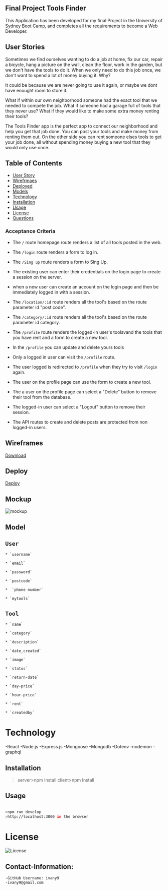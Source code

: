 ## Final Project Tools Finder 

This Application has been developed for my final Project in the University of Sydney Boot Camp, and completes all the requirements to become a Web Developer. 


## User Stories

Sometimes we find ourselves wanting to do a job at home, fix our car, repair a bicycle, hang a picture on the wall, clean the floor, work in the garden, but we don't have  the tools to do it.  When we only need to do this job once, we don't want to spend a lot of money buying it.  Why?

It could be because we are never going to use it again, or maybe we dont have enought room to store it.

What if within our own neighborhood someone had the exact tool that we needed to compete the job.  What if someone had a garage full of tools that they never use? What if they  would like to make some extra money renting their tools?

The Tools Finder app is the perfect app to connect our neighborhood and help you get that job done.  You can post your tools and make money from renting them out.  On the other side you can rent someone elses tools to get your job done, all without spending money buying a new tool that they would only use once.


## Table of Contents

- [User Story](#User-Story)
- [Wirefrmaes](#Wireframes)
- [Deployed](#Deployed)
- [Models](#Models)
- [Technology](#technology)
- [Installation](#installation)
- [Usage](#Usage)
- [License](#license)
- [Questions](#Contact-Information)  


### Acceptance Criteria

* The `/` route homepage route renders a list of all tools posted in the web.

* The `/login` route renders a form to log in. 

* The `/Sing up` route renders a form to Sing Up.

* The  existing user can enter their credentials on the login page to create a session on the server.

* when a new user can create an account on the login page and then be immediately logged in with a session.

* The `/location/:id` route   renders all the  tool's  based on the route parameter id "post code".

* The `/category/:id` route  renders all the  tool's  based on the route parameter id category.

* The `/profile` route renders the logged-in user's toolsvand the tools that you have rent and a form to create a new tool.
 
* In the `/profile` you can update and delete yours tools

* Only a logged in user can visit the `/profile` route.

* The user  logged  is redirected to `/profile` when they try to visit `/login` again.

* The user on the profile page can use the form to create a new tool.

* The a user on the profile page can select a "Delete" button to remove their tool from the database.

* The logged-in user can select a "Logout" button to remove their session.

* The API routes to create and delete posts are protected from non logged-in users.

## Wireframes


<a href="https://github.com/ivany9/toolsfinder/files/7414012/toolsFinder.26oc.pdf" download="resume.pdf">Download</a>

## Deploy


<a href="https://toolsfinder.herokuapp.com">Deploy</a>


## Mockup

![mockup](https://user-images.githubusercontent.com/83906297/140872796-cbd205c3-e03d-49a9-a6e6-3ece6f4e4b0f.gif)

## Model 

## `User`

    * `username`

    * `email`

    * `password`

    * `postcode`

    *  `phone number`

    * `mytools`
    
    

  ## `Tool`

    * `name`

    * `category`

    * `description`

    * `date_created`

    * `image`

    * `status`

    * `return-date`

    * `day-price`

    * `hour-price`

    * `rent`
    
    * `createdby`




 # Technology

-React 
-Node.js
-Express.js
-Mongoose
-Mongodb
-Dotenv
-nodemon
-graphql


## Installation

>server>npm Install
>client>npm Install 


## Usage
 
 ```bash

>npm run develop
>http://localhost:3000 in the browser 
```


# License 
![License](https://img.shields.io/badge/License-MIT-blue.svg "License Badge")  



## Contact-Information:

    -GitHub Username: ivany9
    -ivany9@gmail.com



